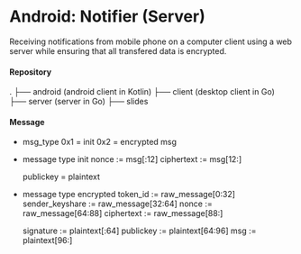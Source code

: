 # Android: Notifier (Server) 
Receiving notifications from mobile phone on a computer client using a web server while ensuring that all transfered data is encrypted.

#### Repository
.
├── android   (android client in Kotlin)
├── client    (desktop client in Go)
├── server    (server in Go)
├── slides

#### Message
* msg_type
  0x1 = init
  0x2 = encrypted msg

* message type init 
  nonce := msg[:12]
  ciphertext := msg[12:]

  publickey = plaintext

* message type encrypted
  token_id := raw_message[0:32]
  sender_keyshare := raw_message[32:64]
  nonce := raw_message[64:88]
  ciphertext := raw_message[88:]

  signature := plaintext[:64]
  publickey := plaintext[64:96]
  msg := plaintext[96:]
